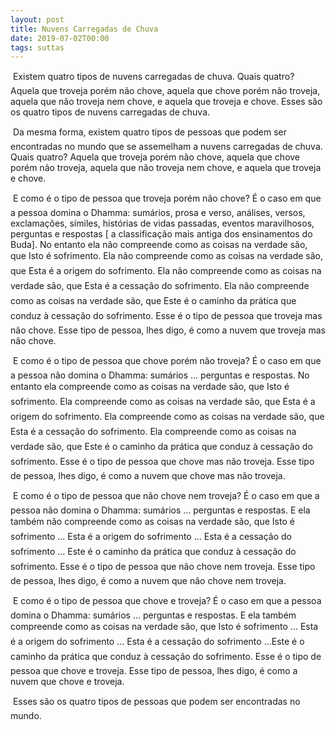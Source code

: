 ```yaml
---
layout: post
title: Nuvens Carregadas de Chuva
date: 2019-07-02T00:00
tags: suttas
---
```

 Existem quatro tipos de nuvens carregadas de chuva. Quais quatro? Aquela que troveja porém não chove, aquela que chove porém não troveja, aquela que não troveja nem chove, e aquela que troveja e chove. Esses são os quatro tipos de nuvens carregadas de chuva.

 Da mesma forma, existem quatro tipos de pessoas que podem ser encontradas no mundo que se assemelham a nuvens carregadas de chuva. Quais quatro? Aquela que troveja porém não chove, aquela que chove porém não troveja, aquela que não troveja nem chove, e aquela que troveja e chove.

 E como é o tipo de pessoa que troveja porém não chove? É o caso em que a pessoa domina o Dhamma: sumários, prosa e verso, análises, versos, exclamações, símiles, histórias de vidas passadas, eventos maravilhosos, perguntas e respostas [ a classificação mais antiga dos ensinamentos do Buda]. No entanto ela não compreende como as coisas na verdade são, que Isto é sofrimento. Ela não compreende como as coisas na verdade são, que Esta é a origem do sofrimento. Ela não compreende como as coisas na verdade são, que Esta é a cessação do sofrimento. Ela não compreende como as coisas na verdade são, que Este é o caminho da prática que conduz à cessação do sofrimento. Esse é o tipo de pessoa que troveja mas não chove. Esse tipo de pessoa, lhes digo, é como a nuvem que troveja mas não chove.

 E como é o tipo de pessoa que chove porém não troveja? É o caso em que a pessoa não domina o Dhamma: sumários ... perguntas e respostas. No entanto ela compreende como as coisas na verdade são, que Isto é sofrimento. Ela compreende como as coisas na verdade são, que Esta é a origem do sofrimento. Ela compreende como as coisas na verdade são, que Esta é a cessação do sofrimento. Ela compreende como as coisas na verdade são, que Este é o caminho da prática que conduz à cessação do sofrimento. Esse é o tipo de pessoa que chove mas não troveja. Esse tipo de pessoa, lhes digo, é como a nuvem que chove mas não troveja.

 E como é o tipo de pessoa que não chove nem troveja? É o caso em que a pessoa não domina o Dhamma: sumários ... perguntas e respostas. E ela também não compreende como as coisas na verdade são, que Isto é sofrimento ... Esta é a origem do sofrimento ... Esta é a cessação do sofrimento ... Este é o caminho da prática que conduz à cessação do sofrimento. Esse é o tipo de pessoa que não chove nem troveja. Esse tipo de pessoa, lhes digo, é como a nuvem que não chove nem troveja.

 E como é o tipo de pessoa que chove e troveja? É o caso em que a pessoa domina o Dhamma: sumários ... perguntas e respostas. E ela também compreende como as coisas na verdade são, que Isto é sofrimento ... Esta é a origem do sofrimento ... Esta é a cessação do sofrimento ...Este é o caminho da prática que conduz à cessação do sofrimento. Esse é o tipo de pessoa que chove e troveja. Esse tipo de pessoa, lhes digo, é como a nuvem que chove e troveja.

 Esses são os quatro tipos de pessoas que podem ser encontradas no mundo.

